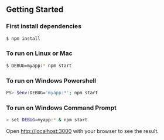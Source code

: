 ## Getting Started

### First install dependencies
```bash
$ npm install
```


### To run on Linux or Mac
``` bash
$ DEBUG=myapp:* npm start
```

### To run on Windows Powershell
``` bash
PS> $env:DEBUG='myapp:*'; npm start
```

### To run on Windows Command Prompt
``` bash
> set DEBUG=myapp:* & npm start
```


Open [http://localhost:3000](http://localhost:3000) with your browser to see the result.
